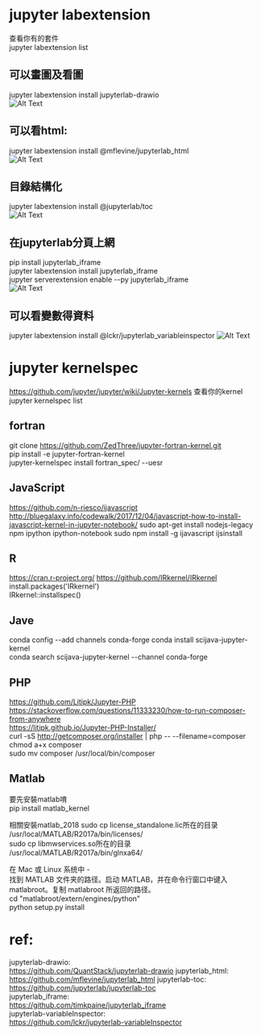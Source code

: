 # jupyter labextension      
查看你有的套件  
jupyter labextension list   
    
## 可以畫圖及看圖   
jupyter labextension install jupyterlab-drawio  
![Alt Text](https://github.com/sony791210/python3.6_conda/jupterlab_soft/photo/drawio.gif) 


## 可以看html:   
jupyter labextension install @mflevine/jupyterlab_html  
![Alt Text](https://github.com/sony791210/python3.6_conda/jupterlab_soft/photo/html.gif)    


## 目錄結構化   
jupyter labextension install @jupyterlab/toc     
![Alt Text](https://github.com/sony791210/python3.6_conda/jupterlab_soft/photo/toc.gif)    


## 在jupyterlab分頁上網 
pip install jupyterlab_iframe   
jupyter labextension install jupyterlab_iframe  
jupyter serverextension enable --py jupyterlab_iframe   
![Alt Text](https://github.com/sony791210/python3.6_conda/jupterlab_soft/photo/iframe.gif)     



## 可以看變數得資料
jupyter labextension install @lckr/jupyterlab_variableinspector 
![Alt Text](https://github.com/sony791210/python3.6_conda/jupterlab_soft/photo/variable.gif)        

# jupyter kernelspec    
https://github.com/jupyter/jupyter/wiki/Jupyter-kernels 
查看你的kernel  
jupyter kernelspec list     

## fortran
git clone https://github.com/ZedThree/jupyter-fortran-kernel.git    
pip install -e jupyter-fortran-kernel       
jupyter-kernelspec install fortran_spec/ --uesr 


## JavaScript   
https://github.com/n-riesco/ijavascript 
http://bluegalaxy.info/codewalk/2017/12/04/javascript-how-to-install-javascript-kernel-in-jupyter-notebook/ 
sudo apt-get install nodejs-legacy npm ipython ipython-notebook 
sudo npm install -g ijavascript 
ijsinstall  


## R
https://cran.r-project.org/ 
https://github.com/IRkernel/IRkernel    
install.packages('IRkernel')    
IRkernel::installspec() 


## Jave 
conda config --add channels conda-forge 
conda install scijava-jupyter-kernel    
conda search scijava-jupyter-kernel --channel conda-forge   




## PHP
https://github.com/Litipk/Jupyter-PHP   
https://stackoverflow.com/questions/11333230/how-to-run-composer-from-anywhere  
https://litipk.github.io/Jupyter-PHP-Installer/     
curl -sS http://getcomposer.org/installer | php -- --filename=composer      
chmod a+x composer  
sudo mv composer /usr/local/bin/composer    




## Matlab
要先安裝matlab唷    
pip install matlab_kernel   

相關安裝matlab_2018 
sudo cp license_standalone.lic所在的目录 /usr/local/MATLAB/R2017a/bin/licenses/     
sudo cp libmwservices.so所在的目录 /usr/local/MATLAB/R2017a/bin/glnxa64/    


在 Mac 或 Linux 系统中 -    
找到 MATLAB 文件夹的路径。启动 MATLAB，并在命令行窗口中键入 matlabroot。复制 matlabroot 所返回的路径。  
cd "matlabroot/extern/engines/python"   
python setup.py install 





# ref:  
jupyterlab-drawio:  
https://github.com/QuantStack/jupyterlab-drawio 
jupyterlab_html:    
https://github.com/mflevine/jupyterlab_html
jupyterlab-toc: 
https://github.com/jupyterlab/jupyterlab-toc        
jupyterlab_iframe:      
https://github.com/timkpaine/jupyterlab_iframe      
jupyterlab-variableInspector:       
https://github.com/lckr/jupyterlab-variableInspector    


